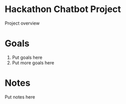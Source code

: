 # Hackathon Chatbot Project

Project overview

# Goals

1. Put goals here
2. Put more goals here

# Notes

Put notes here
